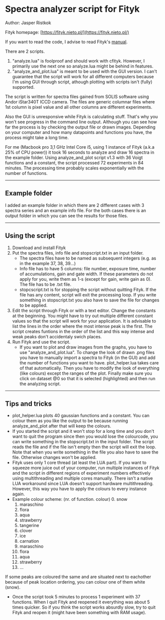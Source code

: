 # Spectra analyzer script for Fityk

Author: Jasper Ristkok


Fityk homepage: [https://fityk.nieto.pl/](https://fityk.nieto.pl/)

If you want to read the code, I advise to read Fityk's [manual](https://fityk.nieto.pl/fityk-manual.html).

There are 2 scripts.

1. "analyze.lua" is foolproof and should work with cfityk. However, I primarily use the next one so analyze.lua might be behind in features.
2. "analyze_and_plot.lua" is meant to be used with the GUI version. I can't guarantee that the script will work for all different computers because I'm using GUI through script, athough plotting with scripts isn't (fully) supported.

The script is written for spectra files gained from SOLIS software using Andor iStar340T ICCD camera. The files are generic columnar files where 1st column is pixel value and all other columns are different experiments.

Also the GUI is unresponsive while Fityk is calculating stuff. That's why you won't see progress in the command line output. Although you can see how far the process is by checking the output file or drawn images. Depending on your computer and how many datapoints and functions you have, the process might take a long time. 

For me (Macbook pro 3,1 GHz Intel Core i5, using 1 instance of Fityk (a.k.a 25% of CPU power)) it took 16 seconds to analyze and draw 16 spectra in the example folder. Using analyze_and_plot script v1.3 with 36 Voigt functions and a constant, the script processed 72 experiments in 84 minutes. The processing time probably scales exponentially with the number of functions.

---

## Example folder

I added an example folder in which there are 2 different cases with 3 spectra series and an example info file. For the both cases there is an output folder in which you can see the results for those files.

---

## Using the script

1. Download and install Fityk
2. Put the spectra files, info file and stopscript.txt in an input folder.
	* The spectra files have to be named as subsequent integers (e.g. as in the example 37, 38, 39...)
	* Info file has to have 5 columns: file number, exposure time, number of accumulations, gain and gate width. If these parameters do not apply for you, write them as 1-s (except for gain, write gain as 0). The file has to be .txt file.
	* stopcscript.txt is for stopping the script without quitting Fityk. If the file has any content, script will exit the processing loop. If you write something in stopscript.txt you also have to save the file for changes to be applied.
3. Edit the script through Fityk or with a text editor. Change the constants at the beginning. You might have to try out multiple different constant values so that the script will work for your application. It is advisable to list the lines in the order where the most intense peak is the first. The script creates funtions in the order of the list and this way intense and weak peaks don't accidentaly swich places. 
4. Run Fityk and use the script.
	* If you want to plot and draw images from the graphs, you have to use "analyze_and_plot.lua". To change the look of drawn .png files you have to manually import a spectra to Fityk (in the GUI) and add the number of functions you want to have. plot_helper.lua takes care of that automatically. Then you have to modify the look of everything (like colours) except the ranges of the plot. Finally make sure you click on dataset @0 so that it is selected (highlighted) and then run the analyzing script. 

---

## Tips and tricks

* plot_helper.lua plots 40 gaussian functions and a constant. You can colour them as you like the output to be because running analyze_and_plot after that will keep the colours.
* If you started the script and it won't stop for a long time and you don't want to quit the program since then you would lose the colourcode, you can write something in the stopscript.txt in the input folder. The script reads the file and if the file isn't empty then the script will exit the loop. Note that when you write something in the file you also have to save the file. Otherwise changes won't be applied.
* Fityk uses only 1 core thread (at least the LUA part). If you want to squeeze more juice out of your computer, run multiple instances of Fityk and the script in different regions of experiment numbers effectively using multithreading and multiple cores manually. There isn't a native LUA workaround since LUA doesn't support hardware multithreading. However, this way you have to apply the colours to every instance again.
* Example colour scheme: (nr. of function. colour)
	0. snow
	1. maraschino
	2. flora
	3. aqua
	4. strawberry
	5. tangerine
	6. clover
	7. ice
	8. carnation
	9. maraschino
	10. flora
	11. aqua
	12. strawberry
	13. ...

If some peaks are coloured the same and are situated next to eachother because of peak location ordering, you can colour one of them white (snow).

* Once the script took 5 minutes to process 1 experiment with 37 functions. When I quit Fityk and reopened it everything was about 5 times quicker. So if you think the script works absurdly slow, try to quit Fityk and reopen it (might have been something with RAM usage).
